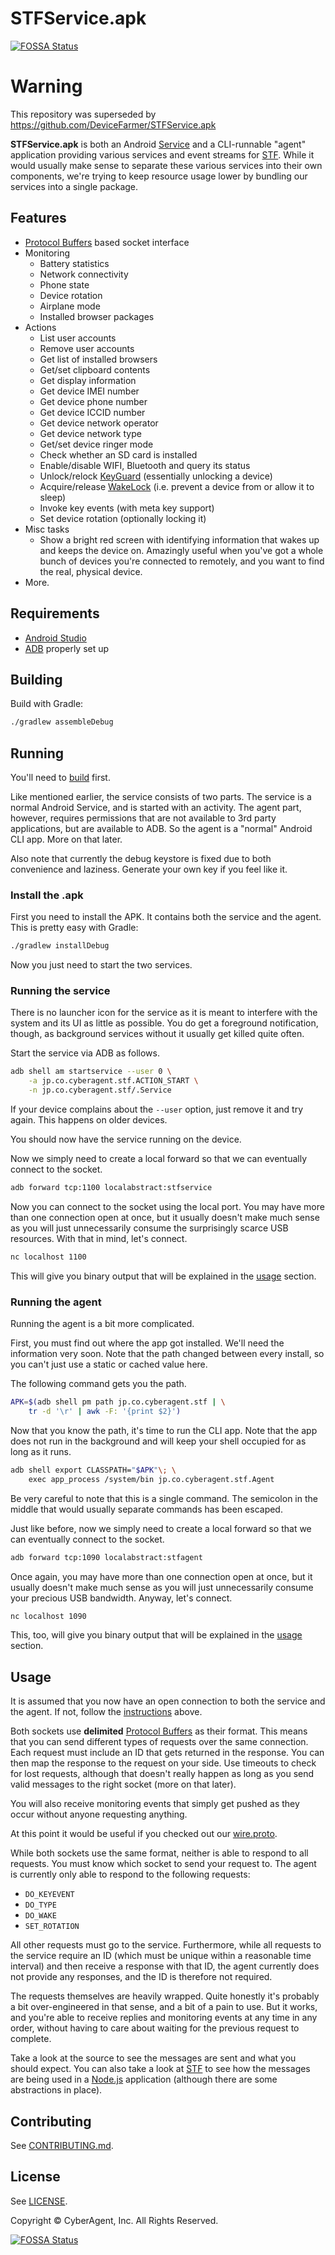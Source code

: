 # STFService.apk
[![FOSSA Status](https://app.fossa.com/api/projects/git%2Bgithub.com%2Fumeshnagori%2FSTFService-os.svg?type=shield)](https://app.fossa.com/projects/git%2Bgithub.com%2Fumeshnagori%2FSTFService-os?ref=badge_shield)


# Warning

This repository was superseded by https://github.com/DeviceFarmer/STFService.apk

**STFService.apk** is both an Android [Service](http://developer.android.com/guide/components/services.html) and a CLI-runnable "agent" application providing various services and event streams for [STF](https://github.com/openstf/stf). While it would usually make sense to separate these various services into their own components, we're trying to keep resource usage lower by bundling our services into a single package.

## Features

* [Protocol Buffers](https://github.com/google/protobuf) based socket interface
* Monitoring
    - Battery statistics
    - Network connectivity
    - Phone state
    - Device rotation
    - Airplane mode
    - Installed browser packages
* Actions
    - List user accounts
    - Remove user accounts
    - Get list of installed browsers
    - Get/set clipboard contents
    - Get display information
    - Get device IMEI number
    - Get device phone number
    - Get device ICCID number
    - Get device network operator
    - Get device network type
    - Get/set device ringer mode
    - Check whether an SD card is installed
    - Enable/disable WIFI, Bluetooth and query its status
    - Unlock/relock [KeyGuard](http://developer.android.com/reference/android/app/KeyguardManager.html) (essentially unlocking a device)
    - Acquire/release [WakeLock](http://developer.android.com/reference/android/os/PowerManager.WakeLock.html) (i.e. prevent a device from or allow it to sleep)
    - Invoke key events (with meta key support)
    - Set device rotation (optionally locking it)
* Misc tasks
    - Show a bright red screen with identifying information that wakes up and keeps the device on. Amazingly useful when you've got a whole bunch of devices you're connected to remotely, and you want to find the real, physical device.
* More.

## Requirements

* [Android Studio](http://developer.android.com/tools/studio/index.html)
* [ADB](http://developer.android.com/tools/help/adb.html) properly set up

## Building

Build with Gradle:

```bash
./gradlew assembleDebug
```

## Running

You'll need to [build](#building) first.

Like mentioned earlier, the service consists of two parts. The service is a normal Android Service, and is started with an activity. The agent part, however, requires permissions that are not available to 3rd party applications, but are available to ADB. So the agent is a "normal" Android CLI app. More on that later.

Also note that currently the debug keystore is fixed due to both convenience and laziness. Generate your own key if you feel like it.

### Install the .apk

First you need to install the APK. It contains both the service and the agent. This is pretty easy with Gradle:

```bash
./gradlew installDebug
```

Now you just need to start the two services.

### Running the service

There is no launcher icon for the service as it is meant to interfere with the system and its UI as little as possible. You do get a foreground notification, though, as background services without it usually get killed quite often.

Start the service via ADB as follows.

```bash
adb shell am startservice --user 0 \
    -a jp.co.cyberagent.stf.ACTION_START \
    -n jp.co.cyberagent.stf/.Service
```

If your device complains about the `--user` option, just remove it and try again. This happens on older devices.

You should now have the service running on the device.

Now we simply need to create a local forward so that we can eventually connect to the socket.

```bash
adb forward tcp:1100 localabstract:stfservice
```

Now you can connect to the socket using the local port. You may have more than one connection open at once, but it usually doesn't make much sense as you will just unnecessarily consume the surprisingly scarce USB resources. With that in mind, let's connect.

```bash
nc localhost 1100
```

This will give you binary output that will be explained in the [usage](#usage) section.

### Running the agent

Running the agent is a bit more complicated.

First, you must find out where the app got installed. We'll need the information very soon. Note that the path changed between every install, so you can't just use a static or cached value here.

The following command gets you the path.

```bash
APK=$(adb shell pm path jp.co.cyberagent.stf | \
    tr -d '\r' | awk -F: '{print $2}')
```

Now that you know the path, it's time to run the CLI app. Note that the app does not run in the background and will keep your shell occupied for as long as it runs.

```bash
adb shell export CLASSPATH="$APK"\; \
    exec app_process /system/bin jp.co.cyberagent.stf.Agent
```

Be very careful to note that this is a single command. The semicolon in the middle that would usually separate commands has been escaped.

Just like before, now we simply need to create a local forward so that we can eventually connect to the socket.

```bash
adb forward tcp:1090 localabstract:stfagent
```

Once again, you may have more than one connection open at once, but it usually doesn't make much sense as you will just unnecessarily consume your precious USB bandwidth. Anyway, let's connect.

```bash
nc localhost 1090
```

This, too, will give you binary output that will be explained in the [usage](#usage) section.

## Usage

It is assumed that you now have an open connection to both the service and the agent. If not, follow the [instructions](#running) above.

Both sockets use **delimited** [Protocol Buffers](https://github.com/google/protobuf) as their format. This means that you can send different types of requests over the same connection. Each request must include an ID that gets returned in the response. You can then map the response to the request on your side. Use timeouts to check for lost requests, although that doesn't really happen as long as you send valid messages to the right socket (more on that later).

You will also receive monitoring events that simply get pushed as they occur without anyone requesting anything.

At this point it would be useful if you checked out our [wire.proto](app/src/main/proto/wire.proto).

While both sockets use the same format, neither is able to respond to all requests. You must know which socket to send your request to. The agent is currently only able to respond to the following requests:

* `DO_KEYEVENT`
* `DO_TYPE`
* `DO_WAKE`
* `SET_ROTATION`

All other requests must go to the service. Furthermore, while all requests to the service require an ID (which must be unique within a reasonable time interval) and then receive a response with that ID, the agent currently does not provide any responses, and the ID is therefore not required.

The requests themselves are heavily wrapped. Quite honestly it's probably a bit over-engineered in that sense, and a bit of a pain to use. But it works, and you're able to receive replies and monitoring events at any time in any order, without having to care about waiting for the previous request to complete.

Take a look at the source to see the messages are sent and what you should expect. You can also take a look at [STF](https://github.com/openstf/stf) to see how the messages are being used in a [Node.js](https://nodejs.org/) application (although there are some abstractions in place).

## Contributing

See [CONTRIBUTING.md](CONTRIBUTING.md).

## License

See [LICENSE](LICENSE).

Copyright © CyberAgent, Inc. All Rights Reserved.


[![FOSSA Status](https://app.fossa.com/api/projects/git%2Bgithub.com%2Fumeshnagori%2FSTFService-os.svg?type=large)](https://app.fossa.com/projects/git%2Bgithub.com%2Fumeshnagori%2FSTFService-os?ref=badge_large)